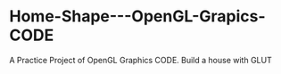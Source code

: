 # Home-Shape---OpenGL-Grapics-CODE
A Practice Project of OpenGL Graphics CODE. Build a house with GLUT
